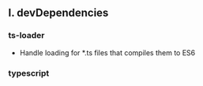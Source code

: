 ## I. devDependencies

### ts-loader

- Handle loading for \*.ts files that compiles them to ES6

### typescript

